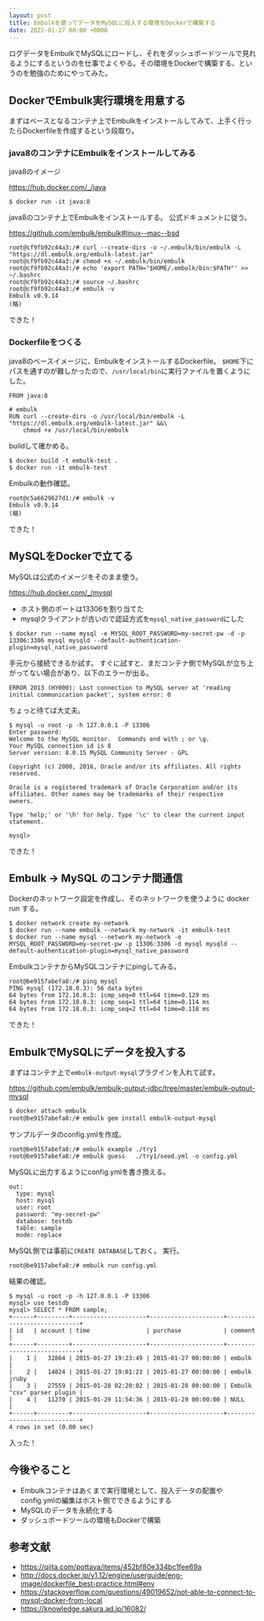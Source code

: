 ```yaml
---
layout: post
title: Embulkを使ってデータをMySQLに投入する環境をDockerで構築する
date: 2022-01-27 00:00 +0000
---
```

ログデータをEmbulkでMySQLにロードし、それをダッシュボードツールで見れるようにするというのを仕事でよくやる。その環境をDockerで構築する、というのを勉強のためにやってみた。

## DockerでEmbulk実行環境を用意する
まずはベースとなるコンテナ上でEmbulkをインストールしてみて、上手く行ったらDockerfileを作成するという段取り。

### java8のコンテナにEmbulkをインストールしてみる

java8のイメージ

https://hub.docker.com/_/java

```
$ docker run -it java:8
```

java8のコンテナ上でEmbulkをインストールする。
公式ドキュメントに従う。

https://github.com/embulk/embulk#linux--mac--bsd

```
root@cf9fb92c44a3:/# curl --create-dirs -o ~/.embulk/bin/embulk -L "https://dl.embulk.org/embulk-latest.jar"
root@cf9fb92c44a3:/# chmod +x ~/.embulk/bin/embulk
root@cf9fb92c44a3:/# echo 'export PATH="$HOME/.embulk/bin:$PATH"' >> ~/.bashrc
root@cf9fb92c44a3:/# source ~/.bashrc
root@cf9fb92c44a3:/# embulk -v
Embulk v0.9.14
(略)
```

できた！

### Dockerfileをつくる
java8のベースイメージに、EmbulkをインストールするDockerfile。
`$HOME`下にパスを通すのが難しかったので、`/usr/local/bin`に実行ファイルを置くようにした。

```
FROM java:8

# embulk
RUN curl --create-dirs -o /usr/local/bin/embulk -L "https://dl.embulk.org/embulk-latest.jar" &&\
    chmod +x /usr/local/bin/embulk
```

buildして確かめる。

```
$ docker build -t embulk-test .
$ docker run -it embulk-test
```

Embulkの動作確認。

```
root@c5a6629627d1:/# embulk -v
Embulk v0.9.14
(略)
```

できた！


## MySQLをDockerで立てる
MySQLは公式のイメージをそのまま使う。

https://hub.docker.com/_/mysql

* ホスト側のポートは13306を割り当てた
* mysqlクライアントが古いので認証方式を`mysql_native_password`にした

```
$ docker run --name mysql -e MYSQL_ROOT_PASSWORD=my-secret-pw -d -p 13306:3306 mysql mysqld --default-authentication-plugin=mysql_native_password
```

手元から接続できるか試す。
すぐに試すと、まだコンテナ側でMySQLが立ち上がってない場合があり、以下のエラーが出る。

```
ERROR 2013 (HY000): Lost connection to MySQL server at 'reading initial communication packet', system error: 0
```

ちょっと待てば大丈夫。

```
$ mysql -u root -p -h 127.0.0.1 -P 13306
Enter password:
Welcome to the MySQL monitor.  Commands end with ; or \g.
Your MySQL connection id is 8
Server version: 8.0.15 MySQL Community Server - GPL

Copyright (c) 2000, 2016, Oracle and/or its affiliates. All rights reserved.

Oracle is a registered trademark of Oracle Corporation and/or its
affiliates. Other names may be trademarks of their respective
owners.

Type 'help;' or '\h' for help. Type '\c' to clear the current input statement.

mysql>
```

できた！

## Embulk → MySQL のコンテナ間通信
Dockerのネットワーク設定を作成し、そのネットワークを使うように docker run する。

```
$ docker network create my-network
$ docker run --name embulk --network my-network -it embulk-test
$ docker run --name mysql --network my-network -e MYSQL_ROOT_PASSWORD=my-secret-pw -p 13306:3306 -d mysql mysqld --default-authentication-plugin=mysql_native_password
```

EmbulkコンテナからMySQLコンテナにpingしてみる。

```
root@be9157abefa8:/# ping mysql
PING mysql (172.18.0.3): 56 data bytes
64 bytes from 172.18.0.3: icmp_seq=0 ttl=64 time=0.129 ms
64 bytes from 172.18.0.3: icmp_seq=1 ttl=64 time=0.114 ms
64 bytes from 172.18.0.3: icmp_seq=2 ttl=64 time=0.118 ms
```

できた！

## EmbulkでMySQLにデータを投入する

まずはコンテナ上で`embulk-output-mysql`プラグインを入れて試す。

https://github.com/embulk/embulk-output-jdbc/tree/master/embulk-output-mysql

```sh
$ docker attach embulk
root@be9157abefa8:/# embulk gem install embulk-output-mysql
```

サンプルデータのconfig.ymlを作成。

```
root@be9157abefa8:/# embulk example ./try1
root@be9157abefa8:/# embulk guess   ./try1/seed.yml -o config.yml
```

MySQLに出力するようにconfig.ymlを書き換える。

```
out:
  type: mysql
  host: mysql
  user: root
  password: "my-secret-pw"
  database: testdb
  table: sample
  mode: replace
```

MySQL側では事前に`CREATE DATABASE`しておく。
実行。

```
root@be9157abefa8:/# embulk run config.yml
```

結果の確認。

```
$ mysql -u root -p -h 127.0.0.1 -P 13306
mysql> use testdb
mysql> SELECT * FROM sample;
+------+---------+---------------------+---------------------+----------------------------+
| id   | account | time                | purchase            | comment                    |
+------+---------+---------------------+---------------------+----------------------------+
|    1 |   32864 | 2015-01-27 19:23:49 | 2015-01-27 00:00:00 | embulk                     |
|    2 |   14824 | 2015-01-27 19:01:23 | 2015-01-27 00:00:00 | embulk jruby               |
|    3 |   27559 | 2015-01-28 02:20:02 | 2015-01-28 00:00:00 | Embulk "csv" parser plugin |
|    4 |   11270 | 2015-01-29 11:54:36 | 2015-01-29 00:00:00 | NULL                       |
+------+---------+---------------------+---------------------+----------------------------+
4 rows in set (0.00 sec)
```

入った！

## 今後やること
* Embulkコンテナはあくまで実行環境として、投入データの配置やconfig.ymlの編集はホスト側でできるようにする
* MySQLのデータを永続化する
* ダッシュボードツールの環境もDockerで構築

## 参考文献
* https://qiita.com/pottava/items/452bf80e334bc1fee69a
* http://docs.docker.jp/v1.12/engine/userguide/eng-image/dockerfile_best-practice.html#env
* https://stackoverflow.com/questions/49019652/not-able-to-connect-to-mysql-docker-from-local
* https://knowledge.sakura.ad.jp/16082/

<!--stackedit_data:
eyJoaXN0b3J5IjpbLTEwMTAyMTE5NDAsMTY1MTE4NDQyOCwtMT
k1MjM0MDY5OF19
-->